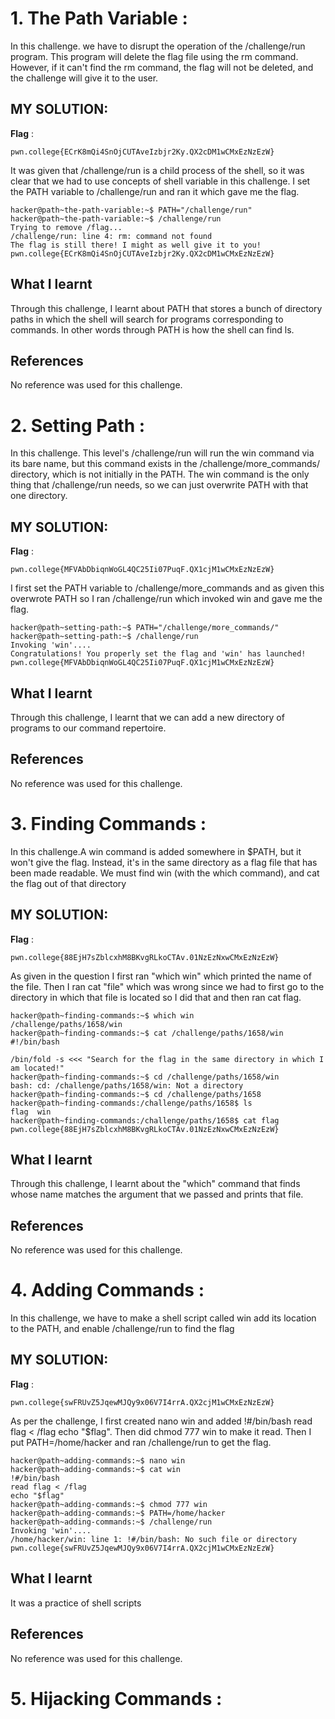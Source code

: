 # 1. The Path Variable :


In this challenge. we have to disrupt the operation of the /challenge/run program. This program will delete the flag file using the rm command. However, if it can't find the rm command, the flag will not be deleted, and the challenge will give it to the user.

## MY SOLUTION:

**Flag** :

```
pwn.college{ECrK8mQi4SnOjCUTAveIzbjr2Ky.QX2cDM1wCMxEzNzEzW}

```

It was given that /challenge/run is a child process of the shell, so it was clear that we had to use concepts of shell variable in this challenge. I set the PATH variable to /challenge/run and ran it which gave me the flag.
````
hacker@path~the-path-variable:~$ PATH="/challenge/run"
hacker@path~the-path-variable:~$ /challenge/run
Trying to remove /flag...
/challenge/run: line 4: rm: command not found
The flag is still there! I might as well give it to you!
pwn.college{ECrK8mQi4SnOjCUTAveIzbjr2Ky.QX2cDM1wCMxEzNzEzW}

````


## What I learnt
Through this challenge, I learnt about PATH that stores a bunch of directory paths in which the shell will search for programs corresponding to commands. In other words through PATH is how the shell can find ls.
## References 
No reference was used for this challenge.




# 2. Setting Path :


In this challenge. This level's /challenge/run will run the win command via its bare name, but this command exists in the /challenge/more_commands/ directory, which is not initially in the PATH. The win command is the only thing that /challenge/run needs, so we can just overwrite PATH with that one directory. 

## MY SOLUTION:

**Flag** :

```
pwn.college{MFVAbDbiqnWoGL4QC25Ii07PuqF.QX1cjM1wCMxEzNzEzW}

```

I first set the PATH variable to /challenge/more_commands and as given this overwrote PATH so I ran /challenge/run which invoked win and gave me the flag.
````
hacker@path~setting-path:~$ PATH="/challenge/more_commands/"
hacker@path~setting-path:~$ /challenge/run
Invoking 'win'....
Congratulations! You properly set the flag and 'win' has launched!
pwn.college{MFVAbDbiqnWoGL4QC25Ii07PuqF.QX1cjM1wCMxEzNzEzW}

````


## What I learnt
Through this challenge, I learnt that we can add a new directory of programs to our command repertoire. 
## References 
No reference was used for this challenge.




# 3. Finding Commands :


In this challenge.A win command is added somewhere in $PATH, but it won't give the flag. Instead, it's in the same directory as a flag file that has been made readable. We must find win (with the which command), and cat the flag out of that directory

## MY SOLUTION:

**Flag** :

```
pwn.college{88EjH7sZblcxhM8BKvgRLkoCTAv.01NzEzNxwCMxEzNzEzW}

```

As given in the question I first ran "which win" which printed the name of the file. Then I ran cat "file" which was wrong since we had to first go to the directory in which that file is located so I did that and then ran cat flag.
````
hacker@path~finding-commands:~$ which win
/challenge/paths/1658/win
hacker@path~finding-commands:~$ cat /challenge/paths/1658/win
#!/bin/bash

/bin/fold -s <<< "Search for the flag in the same directory in which I am located!"
hacker@path~finding-commands:~$ cd /challenge/paths/1658/win
bash: cd: /challenge/paths/1658/win: Not a directory
hacker@path~finding-commands:~$ cd /challenge/paths/1658
hacker@path~finding-commands:/challenge/paths/1658$ ls
flag  win
hacker@path~finding-commands:/challenge/paths/1658$ cat flag
pwn.college{88EjH7sZblcxhM8BKvgRLkoCTAv.01NzEzNxwCMxEzNzEzW}
````


## What I learnt
Through this challenge, I learnt about the "which" command that finds whose name matches the argument that we passed and prints that file.
## References 
No reference was used for this challenge.



# 4. Adding Commands :


In this challenge, we have to make a shell script called win add its location to the PATH, and enable /challenge/run to find the flag

## MY SOLUTION:

**Flag** :

```
pwn.college{swFRUvZ5JqewMJQy9x06V7I4rrA.QX2cjM1wCMxEzNzEzW}
```

As per the challenge, I first created nano win and added 
!#/bin/bash
read flag < /flag 
echo "$flag". 
Then did chmod 777 win to make it read. Then I put PATH=/home/hacker and ran /challenge/run to get the flag.
````
hacker@path~adding-commands:~$ nano win
hacker@path~adding-commands:~$ cat win
!#/bin/bash
read flag < /flag 
echo "$flag"
hacker@path~adding-commands:~$ chmod 777 win
hacker@path~adding-commands:~$ PATH=/home/hacker
hacker@path~adding-commands:~$ /challenge/run
Invoking 'win'....
/home/hacker/win: line 1: !#/bin/bash: No such file or directory
pwn.college{swFRUvZ5JqewMJQy9x06V7I4rrA.QX2cjM1wCMxEzNzEzW}
````


## What I learnt
It was a practice of shell scripts
## References 
No reference was used for this challenge.



# 5. Hijacking Commands :



